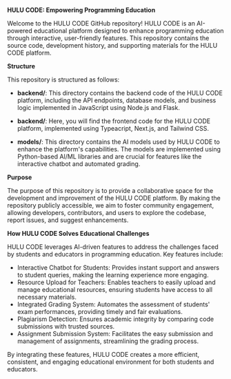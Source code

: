   ****HULU CODE: Empowering Programming Education****

Welcome to the HULU CODE GitHub repository! HULU CODE is an AI-powered educational platform designed to enhance programming education through interactive, user-friendly features. This repository contains the source code, development history, and supporting materials for the HULU CODE platform.

  ****Structure****

This repository is structured as follows:

 - **backend/**: This directory contains the backend code of the HULU CODE platform, including the API endpoints, database models, and business logic implemented in JavaScript using Node.js and Flask.
 
 - **backend/**: Here, you will find the frontend code for the HULU CODE platform, implemented using Typeacript, Next.js, and Tailwind CSS. 
 
 - **models/**: This directory contains the AI models used by HULU CODE to enhance the platform's capabilities. The models are implemented using Python-based AI/ML libraries and are crucial for features like the interactive chatbot and automated grading.

  ****Purpose****

The purpose of this repository is to provide a collaborative space for the development and improvement of the HULU CODE platform. By making the repository publicly accessible, we aim to foster community engagement, allowing developers, contributors, and users to explore the codebase, report issues, and suggest enhancements.

  ****How HULU CODE Solves Educational Challenges****

HULU CODE leverages AI-driven features to address the challenges faced by students and educators in programming education. Key features include:


  - Interactive Chatbot for Students: Provides instant support and answers to student queries, making the learning experience more engaging.
  - Resource Upload for Teachers: Enables teachers to easily upload and manage educational resources, ensuring students have access to all necessary materials.
  - Integrated Grading System: Automates the assessment of students' exam performances, providing timely and fair evaluations.
  - Plagiarism Detection: Ensures academic integrity by comparing code submissions with trusted sources.
  - Assignment Submission System: Facilitates the easy submission and management of assignments, streamlining the grading process.

By integrating these features, HULU CODE creates a more efficient, consistent, and engaging educational environment for both students and educators.
